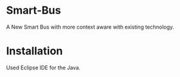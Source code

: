# Smart-Bus
A New Smart Bus with more context aware with existing technology.

# Installation
Used Eclipse IDE for the Java.
